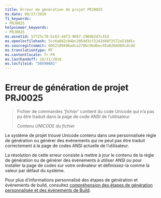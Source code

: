 ```yaml
---
title: Erreur de génération de projet PRJ0025
ms.date: 08/27/2018
f1_keywords:
- PRJ0025
helpviewer_keywords:
- PRJ0025
ms.assetid: 57725c78-bc63-44f3-9667-2969b2d7c41d
ms.openlocfilehash: 5cc6a042c04bc205dd3cf2242d48f2572a51885c
ms.sourcegitcommit: 6052185696adca270bc9bdbec45a626dd89cdcdd
ms.translationtype: MT
ms.contentlocale: fr-FR
ms.lasthandoff: 10/31/2018
ms.locfileid: "50599681"
---
```

# <a name="project-build-error-prj0025"></a>Erreur de génération de projet PRJ0025

> Fichier de commandes '*fichier*' contient du code Unicode qui n’a pas pu être traduit dans la page de code ANSI de l’utilisateur.
>
> *Contenu UNICODE du fichier*

Le système de projet trouvé Unicode contenu dans une personnalisée règle de génération ou générer des événements qui ne peut pas être traduit correctement à la page de codes ANSI actuelle de l’utilisateur.

La résolution de cette erreur consiste à mettre à jour le contenu de la règle de génération ou de générer des événements à utiliser ANSI ou pour installer la page de codes sur votre ordinateur et définissez-la comme la valeur par défaut du système.

Pour plus d’informations personnalisé des étapes de génération et événements de build, consultez [compréhension des étapes de génération personnalisée et des événements de Build](../../ide/understanding-custom-build-steps-and-build-events.md).